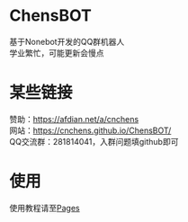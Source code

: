 # ChensBOT
基于Nonebot开发的QQ群机器人
<br>
学业繁忙，可能更新会慢点

# 某些链接
赞助：https://afdian.net/a/cnchens
<br>
网站：https://cnchens.github.io/ChensBOT/
<br>
QQ交流群：281814041，入群问题填github即可

# 使用
使用教程请至[Pages](https://cnchens.github.io/ChensBOT/)
